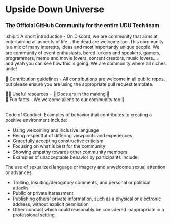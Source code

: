 # Upside Down Universe

### The Official GitHub Community for the entire UDU Tech team.

:shipit: A short introduction - On Discord, we are community that aims at entertaining all aspects of life...  the dead are welcome too. This community is a mix  of many interests, ideas and most importantly unique people. We are community of event enthusiasts, bored lurkers and speakers, gamers, programmers, meme and movie lovers, content creators, music lovers.... and yeah you can see how this is going. We are community where all niches unite! 

🧰 Contribution guidelines - All contributions are welcome in all public repos, but please ensure you are using the appropriate pull request template.

👩‍💻 Useful resources - 🚧 Docs are in the making 🚧  
🍿 Fun facts - We welcome aliens to our community too 👀  

<br/>
Code of Conduct:
Examples of behavior that contributes to creating a positive environment include:

- Using welcoming and inclusive language
- Being respectful of differing viewpoints and experiences
- Gracefully accepting constructive criticism
- Focusing on what is best for the community
- Showing empathy towards other community members
- Examples of unacceptable behavior by participants include:

The use of sexualized language or imagery and unwelcome sexual attention or advances
- Trolling, insulting/derogatory comments, and personal or political attacks
- Public or private harassment
- Publishing others' private information, such as a physical or electronic address, without explicit permission
- Other conduct which could reasonably be considered inappropriate in a professional setting
